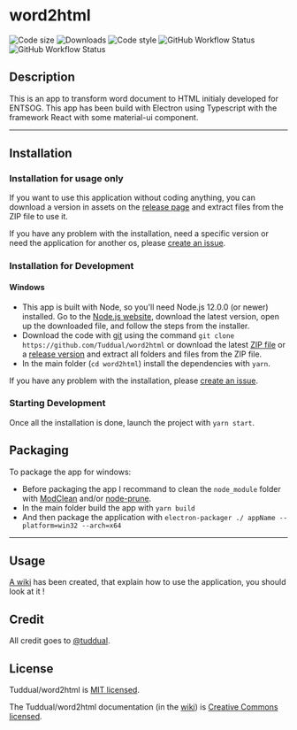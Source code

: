 # word2html

![Code size](https://img.shields.io/github/languages/code-size/Tuddual/word2html)
![Downloads](https://img.shields.io/github/downloads/Tuddual/word2html/total)
![Code style](https://img.shields.io/badge/code_style-prettier-ff69b4.svg)
![GitHub Workflow Status](https://img.shields.io/github/workflow/status/Tuddual/word2html/CodeQL/main?label=CodeQL)
![GitHub Workflow Status](https://img.shields.io/github/workflow/status/Tuddual/word2html/Test/main?label=Test)

## Description

This is an app to transform word document to HTML initialy developed for ENTSOG.
This app has been build with Electron using Typescript with the framework React with some material-ui component.

----

## Installation

### Installation for usage only

If you want to use this application without coding anything, you can download a version in assets on the [release page](https://github.com/Tuddual/word2html/releases) and extract files from the ZIP file to use it.

If you have any problem with the installation, need a specific version or need the application for another os, please [create an issue](https://github.com/Tuddual/word2html/issues/new).

### Installation for Development

#### Windows

* This app is built with Node, so you'll need Node.js 12.0.0 (or newer) installed. Go to the [Node.js website](https://nodejs.org/), download the latest version, open up the downloaded file, and follow the steps from the installer.
* Download the code with [git](https://git-scm.com/download/win) using the command `git clone https://github.com/Tuddual/word2html` or download the latest [ZIP file](https://github.com/Tuddual/word2html/archive/main.zip) or a [release version](https://github.com/Tuddual/word2html/releases) and extract all folders and files from the ZIP file.
* In the main folder (`cd word2html`) install the dependencies with `yarn`.

If you have any problem with the installation, please [create an issue](https://github.com/Tuddual/word2html/issues/new).

### Starting Development

Once all the installation is done, launch the project with  `yarn start`.

## Packaging

To package the app for windows:
* Before packaging the app I recommand to clean the `node_module` folder with [ModClean](https://github.com/ModClean/modclean) and/or [node-prune](https://github.com/tj/node-prune).
* In the main folder build the app with `yarn build`
* And then package the application with `electron-packager ./ appName --platform=win32 --arch=x64`

----

## Usage

[A wiki](https://github.com/Tuddual/word2html/wiki) has been created, that explain how to use the application, you should look at it !

## Credit 

All credit goes to [@tuddual](https://github.com/Tuddual).

## License

Tuddual/word2html is [MIT licensed](./LICENSE).

The Tuddual/word2html documentation (in the [wiki](https://github.com/Tuddual/word2html/wiki)) is [Creative Commons licensed](./LICENSE-docs.md).
